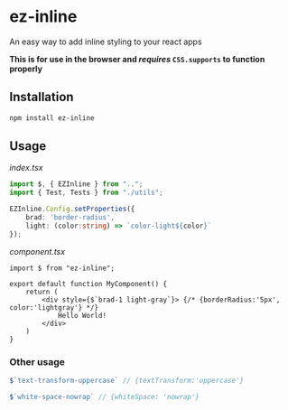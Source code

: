 # ez-inline
An easy way to add inline styling to your react apps

**This is for use in the browser and *requires* `CSS.supports` to function properly**

## Installation
```bash
npm install ez-inline
```

## Usage
*index.tsx*
```typescript 
import $, { EZInline } from "..";
import { Test, Tests } from "./utils";

EZInline.Config.setProperties({
    brad: 'border-radius',
    light: (color:string) => `color-light${color}`
});
```

*component.tsx*
```tsx
import $ from "ez-inline";

export default function MyComponent() {
    return (
        <div style={$`brad-1 light-gray`}> {/* {borderRadius:'5px', color:'lightgray'} */}
            Hello World!
        </div>
    )
}
```
### Other usage
```typescript
$`text-transform-uppercase` // {textTransform:'uppercase'}

$`white-space-nowrap` // {whiteSpace: 'nowrap'}
```